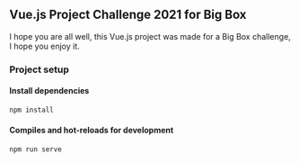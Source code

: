## Vue.js Project Challenge 2021 for Big Box

I hope you are all well, this Vue.js project was made for a Big Box challenge, I hope you enjoy it.

### Project setup
#### Install dependencies
```bash
npm install
```

#### Compiles and hot-reloads for development
```bash
npm run serve
```